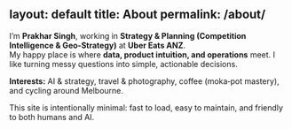 layout: default
title: About
permalink: /about/
---

I’m **Prakhar Singh**, working in **Strategy & Planning (Competition Intelligence & Geo‑Strategy)** at **Uber Eats ANZ**.  
My happy place is where **data, product intuition, and operations** meet. I like turning messy questions into simple, actionable decisions.

**Interests:** AI & strategy, travel & photography, coffee (moka‑pot mastery), and cycling around Melbourne.

This site is intentionally minimal: fast to load, easy to maintain, and friendly to both humans and AI.
